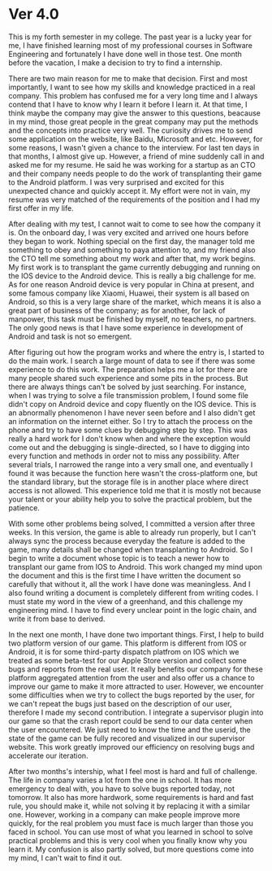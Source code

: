 # Ver 4.0

This is my forth semester in my college. The past year is a lucky year for me, I have finished learning most of my professional courses in Software Engineering and fortunately I have done well in those test. One month before the vacation, I make a decision to try to find a internship.

There are two main reason for me to make that decision. First and most importantly, I want to see how my skills and knowledge practiced in a real company. This problem has confused me for a very long time and I always contend that I have to know why I learn it before I learn it. At that time, I think maybe the company may give the answer to this questions, beacause in my mind, those great people in the great company may put the methods and the concepts into practice very well. The curiosity drives me to send some application on the website, like Baidu, Microsoft and etc. However, for some reasons, I wasn't given a chance to the interview. For last ten days in that months, I almost give up. However, a friend of mine suddenly call in and asked me for my resume. He said he was working for a startup as an CTO and their company needs people to do the work of transplanting their game to the Android platform. I was very surprised and excited for this unexpected chance and quickly accept it. My effort were not in vain, my resume was very matched of the requirements of the position and I had my first offer in my life.

After dealing with my test, I cannot wait to come to see how the company it is. On the onboard day, I was very excited and arrived one hours before they began to work. Nothing special on the first day, the manager told me something to obey and something to paya attention to, and my friend also the CTO tell me something about my work and after that, my work begins. My first work is to transplant the game currently debugging and running on the IOS device to the Android device. This is really a big challenge for me. As for one reason Android device is very popular in China at present, and some famous company like Xiaomi, Huawei, their system is all based on Android, so this is a very large share of the market, which means it is also a great part of business of the company; as for another, for lack of manpower, this task must be finished by myself, no teachers, no partners. The only good news is that I have some experience in development of Android and task is not so emergent.

After figuring out how the program works and where the entry is, I started to do the main work. I search a large mount of data to see if there was some experience to do this work. The preparation helps me a lot for there are many people shared such experience and some pits in the process. But there are always things can't be solved by just searching. For instance, when I was trying to solve a file transmission problem, I found some file didn't copy on Android device and copy fluently on the IOS device. This is an abnormally phenomenon I have never seen before and I also didn't get an information on the internet either. So I try to attach the process on the phone and try to have some clues by debugging step by step. This was really a hard work for I don't know when and where the exception would come out and the debugging is single-directed, so I have to digging into every function and methods in order not to miss any possibility. After several trials, I narrowed the range into a very small one, and eventually I found it was because the function here wasn't the cross-platform one, but the standard library, but the storage file is in another place where direct access is not allowed. This experience told me that it is mostly not because your talent or your ability help you to solve the practical problem, but the patience.

With some other problems being solved, I committed a version after three weeks. In this version, the game is able to already run properly, but I can't always sync the process because everyday the feature is added to the game, many details shall be changed when transplanting to Android. So I begin to write a document whose topic is to teach a newer how to transplant our game from IOS to Android. This work changed my mind upon the document and this is the first time I have written the document so carefully that without it, all the work I have done was meaningless. And I also found writing a document is completely different from writing codes. I must state my word in the view of a greenhand, and this challenge my engineering mind. I have to find every unclear point in the logic chain, and write it from base to derived.

In the next one month, I have done two important things. First, I help to build two platform version of our game. This platform is different from IOS or Android, it is for some third-party dispatch platfrom on IOS which we treated as some beta-test for our Apple Store version and collect some bugs and reports from the real user. It really benefits our company for these platform aggregated attention from the user and also offer us a chance to improve our game to make it more attracted to user. However, we encounter some difficulties when we try to collect the bugs reported by the user, for we can't repeat the bugs just based on the description of our user, therefore I made my second contribution. I integrate a supervisor plugin into our game so that the crash report could be send to our data center when the user encountered. We just need to know the time and the userid, the state of the game can be fully recored and visualized in our supervisor website. This work greatly improved our efficiency on resolving bugs and accelerate our iteration.

After two months's intership, what I feel most is hard and full of challenge. The life in company varies a lot from the one in school. It has more emergency to deal with, you have to solve bugs reported today, not tomorrow. It also has more hardwork, some requirements is hard and fast rule, you should make it, while not solving it by replacing it with a similar one. However, working in a company can make people improve more quickly, for the real problem you must face is much larger than those you faced in school. You can use most of what you learned in school to solve practical problems and this is very cool when you finally know why you learn it. My confusion is also partly solved, but more questions come into my mind, I can't wait to find it out.

